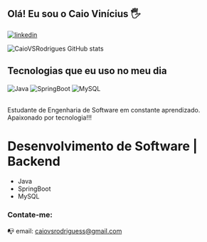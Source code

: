 ## Olá! Eu sou o Caio Vinícius 🖐️



[![linkedin](https://img.shields.io/badge/linkedin-0A66C2?style=for-the-badge&logo=linkedin&logoColor=white)](https://www.linkedin.com/in/caio-vin%C3%ADcius-silva/)


![CaioVSRodrigues GitHub stats](https://github-readme-stats.vercel.app/api?username=caioVSRodrigues&show_icons=true&theme=dracula&count_private=true)

## Tecnologias que eu uso no meu dia

<div style="display: inline_block">
  <img align="center" alt="Java" src="https://img.shields.io/badge/Java-ED8B00?style=for-the-badge&logo=openjdk&logoColor=white"/>
  <img align="center" alt="SpringBoot" src= "https://img.shields.io/badge/Spring-6DB33F?style=for-the-badge&logo=spring&logoColor=white"/>
   <img align="center" alt="MySQL" src= "https://img.shields.io/badge/MySQL-00000F?style=for-the-badge&logo=mysql&logoColor=white"/>
</div><br/>

Estudante de Engenharia de Software em constante aprendizado. Apaixonado por tecnologia!!!
# Desenvolvimento de Software | Backend
 - Java
-  SpringBoot
-  MySQL

### Contate-me: 
📭 email: caiovsrodriguess@gmail.com
